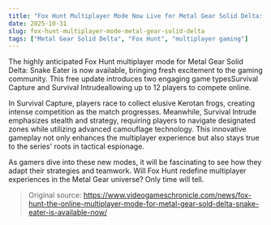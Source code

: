 ```yaml
---
title: "Fox Hunt Multiplayer Mode Now Live for Metal Gear Solid Delta: Snake Eater"
date: 2025-10-31
slug: fox-hunt-multiplayer-mode-metal-gear-solid-delta
tags: ["Metal Gear Solid Delta", "Fox Hunt", "multiplayer gaming"]
---
```


The highly anticipated Fox Hunt multiplayer mode for Metal Gear Solid Delta: Snake Eater is now available, bringing fresh excitement to the gaming community. This free update introduces two engaging game typesSurvival Capture and Survival Intrudeallowing up to 12 players to compete online.

In Survival Capture, players race to collect elusive Kerotan frogs, creating intense competition as the match progresses. Meanwhile, Survival Intrude emphasizes stealth and strategy, requiring players to navigate designated zones while utilizing advanced camouflage technology. This innovative gameplay not only enhances the multiplayer experience but also stays true to the series' roots in tactical espionage.

As gamers dive into these new modes, it will be fascinating to see how they adapt their strategies and teamwork. Will Fox Hunt redefine multiplayer experiences in the Metal Gear universe? Only time will tell.
> Original source: https://www.videogameschronicle.com/news/fox-hunt-the-online-multiplayer-mode-for-metal-gear-sold-delta-snake-eater-is-available-now/